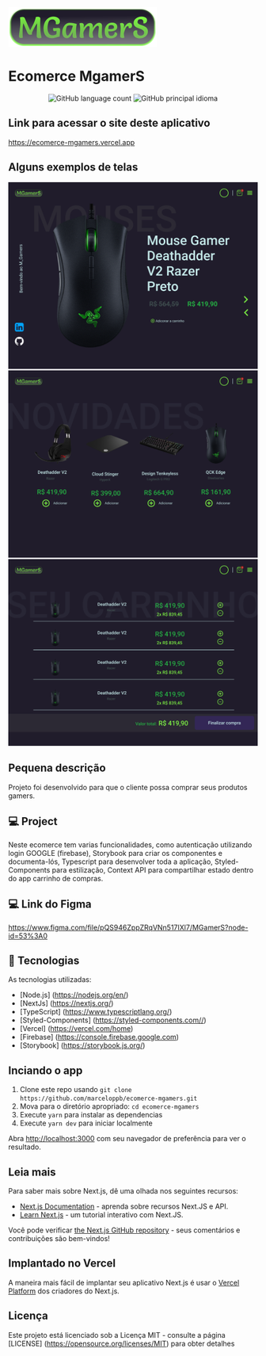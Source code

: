 <img src="/public/img/logo.svg" alt="logo">

# Ecomerce MgamerS


<p align = "center">
  <img alt = "GitHub language count" src = "https://img.shields.io/github/languages/count/marceloppb/ecomerce-mgamers">
  <img alt = "GitHub principal idioma" src = "https://img.shields.io/github/languages/top/marceloppb/ecomerce-mgamers">
</p>

## Link para acessar o site deste aplicativo

<a>https://ecomerce-mgamers.vercel.app</a>

## Alguns exemplos de telas

<img src="/public/img/Produtos.png" alt="Produtos">
<img src="/public/img/Novidades.png" alt="Novidades">
<img src="/public/img/Carrinho.png" alt="Carrinho">

## Pequena descrição

Projeto foi desenvolvido para que o cliente possa comprar seus produtos gamers.

## 💻 Project

Neste ecomerce tem varias funcionalidades, como autenticação utilizando login GOOGLE (firebase), Storybook para criar os componentes e documenta-lós, Typescript para desenvolver toda a aplicação, Styled-Components para estilização, Context API para compartilhar estado dentro do app carrinho de compras.

## 💻 Link do Figma 

<a>https://www.figma.com/file/pQS946ZppZRqVNn517IXl7/MGamerS?node-id=53%3A0</a>

## 🚀 Tecnologias

As tecnologias utilizadas:

- [Node.js] (https://nodejs.org/en/)
- [NextJs] (https://nextjs.org/)
- [TypeScript] (https://www.typescriptlang.org/)
- [Styled-Components] (https://styled-components.com//)
- [Vercel] (https://vercel.com/home)
- [Firebase] (https://console.firebase.google.com)
- [Storybook] (https://storybook.js.org/)

## Inciando o app

1. Clone este repo usando `git clone https://github.com/marceloppb/ecomerce-mgamers.git`
2. Mova para o diretório apropriado: `cd ecomerce-mgamers` <br />
3. Execute `yarn` para instalar as dependencias <br />
4. Execute `yarn dev` para iniciar localmente <br />

Abra [http://localhost:3000](http://localhost:3000) com seu navegador de preferência para ver o resultado.

## Leia mais

Para saber mais sobre Next.js, dê uma olhada nos seguintes recursos:

- [Next.js Documentation](https://nextjs.org/docs) - aprenda sobre recursos Next.JS e API.
- [Learn Next.js](https://nextjs.org/learn) - um tutorial interativo com Next.JS.

Você pode verificar [the Next.js GitHub repository](https://github.com/vercel/next.js/) - seus comentários e contribuições são bem-vindos!

## Implantado no Vercel

A maneira mais fácil de implantar seu aplicativo Next.js é usar o [Vercel Platform](https://vercel.com/import?utm_medium=default-template&filter=next.js&utm_source=create-next-app&utm_campaign=create-next-app-readme) dos criadores do Next.js.

## Licença

Este projeto está licenciado sob a Licença MIT - consulte a página [LICENSE] (https://opensource.org/licenses/MIT) para obter detalhes
